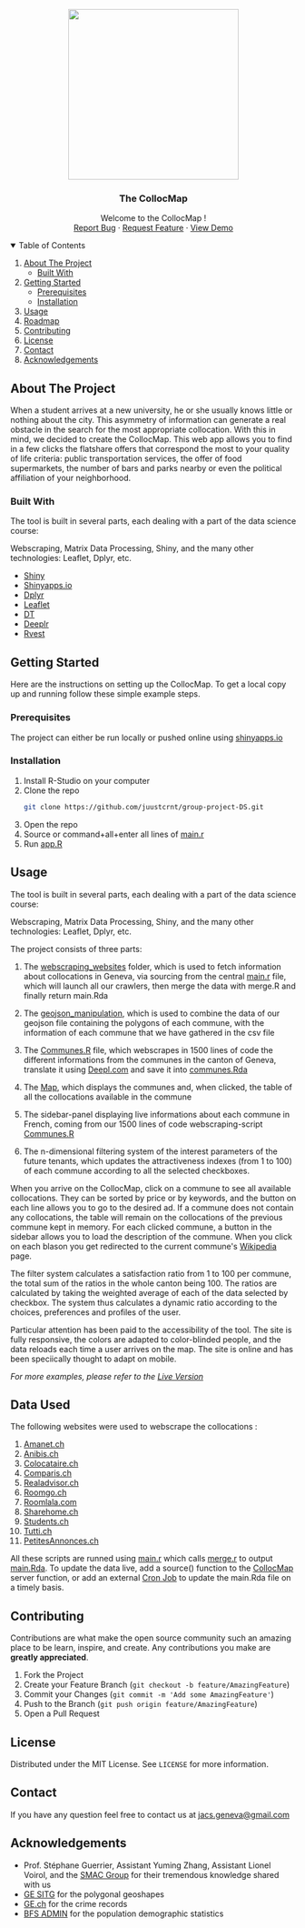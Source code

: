 <p align="center">

  <img width="300px" height="300px" src="https://github.com/juustcrnt/group-project-DS/blob/master/logo/logo-4.png"/>
  <h3 align="center">The CollocMap</h3>

  <p align="center">
    Welcome to the CollocMap !
    <br />
    <a href="https://github.com/juustcrnt/group-project-DS/blob/master/README.md><strong>Explore the docs »</strong></a>
    <br />
    <br />
    <a href="https://github.com/juustcrnt/group-project-DS/issues">Report Bug</a>
    ·
    <a href="https://github.com/juustcrnt/group-project-DS/issues">Request Feature</a>
    ·
    <a href="https://data-science-geneva.shinyapps.io/mapapp/">View Demo</a>
  </p>
</p>



<!-- TABLE OF CONTENTS -->
<details open="open">
  <summary>Table of Contents</summary>
  <ol>
    <li>
      <a href="#about-the-project">About The Project</a>
      <ul>
        <li><a href="#built-with">Built With</a></li>
      </ul>
    </li>
    <li>
      <a href="#getting-started">Getting Started</a>
      <ul>
        <li><a href="#prerequisites">Prerequisites</a></li>
        <li><a href="#installation">Installation</a></li>
      </ul>
    </li>
    <li><a href="#usage">Usage</a></li>
    <li><a href="#roadmap">Roadmap</a></li>
    <li><a href="#contributing">Contributing</a></li>
    <li><a href="#license">License</a></li>
    <li><a href="#contact">Contact</a></li>
    <li><a href="#acknowledgements">Acknowledgements</a></li>
  </ol>
</details>



<!-- ABOUT THE PROJECT -->
## About The Project

When a student arrives at a new university, he or she usually knows little or nothing about the city. This asymmetry of information can generate a real obstacle in the search for the most appropriate collocation. With this in mind, we decided to create the CollocMap. This web app allows you to find in a few clicks the flatshare offers that correspond the most to your quality of life criteria: public transportation services, the offer of food supermarkets, the number of bars and parks nearby or even the political affiliation of your neighborhood.

### Built With

The tool is built in several parts, each dealing with a part of the data science course: 

Webscraping, Matrix Data Processing, Shiny, and the many other technologies: Leaflet, Dplyr, etc.
                                   
* [Shiny](https://shiny.rstudio.com)
* [Shinyapps.io](https://shinyapps.io)
* [Dplyr](https://dplyr.tidyverse.org)
* [Leaflet](https://rstudio.github.io/leaflet/)
* [DT](https://cran.r-project.org/web/packages/DT/DT.pdf)
* [Deeplr](https://cran.r-project.org/web/packages/deeplr/index.html)
* [Rvest](https://github.com/tidyverse/rvest)
                                   
<!-- GETTING STARTED -->
## Getting Started

Here are the instructions on setting up the CollocMap.
To get a local copy up and running follow these simple example steps.

### Prerequisites

The project can either be run locally or pushed online using [shinyapps.io](https://www.shinyapps.io)

### Installation

1. Install R-Studio on your computer
2. Clone the repo
   ```sh
   git clone https://github.com/juustcrnt/group-project-DS.git
   ```
3. Open the repo
4. Source or command+all+enter all lines of [main.r](MapApp/webscraping_websites/MAIN.R)
5. Run [app.R](MapApp/app.R)
                                   
<!-- USAGE EXAMPLES -->
## Usage

The tool is built in several parts, each dealing with a part of the data science course: 

Webscraping, Matrix Data Processing, Shiny, and the many other technologies: Leaflet, Dplyr, etc.

The project consists of three parts: 

1) The [webscraping_websites](MapApp/webscraping_websites) folder, which is used to fetch information about collocations in Geneva, via sourcing from the central [main.r](MapApp/webscraping_websites/main.r) file, which will launch all our crawlers, then merge the data with merge.R and finally return main.Rda

2) The [geojson_manipulation](MapApp/geojson_manipulation), which is used to combine the data of our geojson file containing the polygons of each commune, with the information of each commune that we have gathered in the csv file
                                   
3) The [Communes.R](MapApp/webscraping_websites/Communes.R) file, which webscrapes in 1500 lines of code the different informations from the communes in the canton of Geneva, translate it using [Deepl.com](deepl.com) and save it into [communes.Rda](MapApp/webscraping_websites/communes.Rda)

4) The [Map](MapApp/app.R), which displays the communes and, when clicked, the table of all the collocations available in the commune
                                   
5) The sidebar-panel displaying live informations about each commune in French, coming from our 1500 lines of code webscraping-script [Communes.R](MapApp/webscraping_websites/Communes.R)       
                                   
6) The n-dimensional filtering system of the interest parameters of the future tenants, which updates the attractiveness indexes (from 1 to 100) of each commune according to all the selected checkboxes.   
                                   
When you arrive on the CollocMap, click on a commune to see all available collocations. They can be sorted by price or by keywords, and the button on each line allows you to go to the desired ad. If a commune does not contain any collocations, the table will remain on the collocations of the previous commune kept in memory. For each clicked commune, a button in the sidebar allows you to load the description of the commune. When you click on each blason you get redirected to the current commune's [Wikipedia](https://wikipedia.org) page.

The filter system calculates a satisfaction ratio from 1 to 100 per commune, the total sum of the ratios in the whole canton being 100. The ratios are calculated by taking the weighted average of each of the data selected by checkbox. The system thus calculates a dynamic ratio according to the choices, preferences and profiles of the user. 

Particular attention has been paid to the accessibility of the tool. The site is fully responsive, the colors are adapted to color-blinded people, and the data reloads each time a user arrives on the map. The site is online and has been speciically thought to adapt on mobile.

_For more examples, please refer to the [Live Version](https://data-science-geneva.shinyapps.io/mapapp/)_

<!-- DATA USED -->
## Data Used

The following websites were used to webscrape the collocations : 
                                   
1. [Amanet.ch](MapApp/webscraping_websites/amanet.R)
2. [Anibis.ch](MapApp/webscraping_websites/annibis2.R)
3. [Colocataire.ch](MapApp/webscraping_websites/colocataire_v2.R)
4. [Comparis.ch](MapApp/webscraping_websites/comparis.r)
5. [Realadvisor.ch](https://github.com/juustcrnt/group-project-DS/blob/master/MapApp/webscraping_websites/realadvisor.r)
6. [Roomgo.ch](MapApp/webscraping_websites/roomgo.R)
7. [Roomlala.com](MapApp/webscraping_websites/roomlala.R)                 
8. [Sharehome.ch](MapApp/webscraping_websites/sharehome.R)
9. [Students.ch](MapApp/webscraping_websites/students.R)
10. [Tutti.ch](MapApp/webscraping_websites/tutti.r)                                   
11. [PetitesAnnonces.ch](MapApp/webscraping_websites/Petites%20Annonces.R)
                                   
All these scripts are runned using [main.r](MapApp/webscraping_websites/MAIN.R) which calls [merge.r](MapApp/webscraping_websites/merge.R) to output [main.Rda](MapApp/webscraping_websites/main.Rda). To update the data live, add a source() function to the [CollocMap](MapApp/app.R) server function, or add an external [Cron Job](https://cran.r-project.org/web/packages/cronR/vignettes/cronR.html) to update the main.Rda file on a timely basis.

<!-- CONTRIBUTING -->
## Contributing

Contributions are what make the open source community such an amazing place to be learn, inspire, and create. Any contributions you make are **greatly appreciated**.

1. Fork the Project
2. Create your Feature Branch (`git checkout -b feature/AmazingFeature`)
3. Commit your Changes (`git commit -m 'Add some AmazingFeature'`)
4. Push to the Branch (`git push origin feature/AmazingFeature`)
5. Open a Pull Request

<!-- LICENSE -->
## License

Distributed under the MIT License. See `LICENSE` for more information.

<!-- CONTACT -->
## Contact
                                   
If you have any question feel free to contact us at [jacs.geneva@gmail.com](mailto:jacs.geneva@gmail.com)            

<!-- ACKNOWLEDGEMENTS -->
## Acknowledgements
*  Prof. Stéphane Guerrier, Assistant Yuming Zhang, Assistant Lionel Voirol, and the [SMAC Group](https://github.com/SMAC-Group) for their tremendous knowledge shared with us                         
* [GE SITG](https://ge.ch/sitg/sitg_catalog/sitg_donnees?keyword=&distribution=tous&datatype=tous&topic=boundaries&service=tous) for the polygonal geoshapes
* [GE.ch](https://www.ge.ch/document/statistique-policiere-criminalite-2019) for the crime records
* [BFS ADMIN](https://www.bfs.admin.ch/bfs/fr/home/statistiques/statistique-regions/portraits-regionaux-chiffres-cles/communes.assetdetail.15864461.html) for the population demographic statistics

